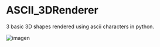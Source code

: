 # ASCII_3DRenderer
3 basic 3D shapes rendered using ascii characters in python.

![imagen](https://user-images.githubusercontent.com/84155316/201449448-8f2e1b34-aff7-4040-8ed1-f595827137af.png)
